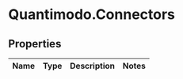 # Quantimodo.Connectors

## Properties
Name | Type | Description | Notes
------------ | ------------- | ------------- | -------------


